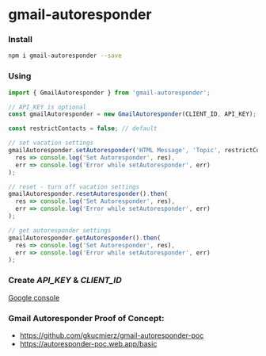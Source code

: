 
# gmail-autoresponder

### Install

```bash
npm i gmail-autoresponder --save
```

### Using
```js
import { GmailAutoresponder } from 'gmail-autoresponder';

// API_KEY is optional
const gmailAutoresponder = new GmailAutoresponder(CLIENT_ID, API_KEY);

const restrictContacts = false; // default

// set vacation settings
gmailAutoresponder.setAutoresponder('HTML Message', 'Topic', restrictContacts).then(
  res => console.log('Set Autoresponder', res),
  err => console.log('Error while setAutoresponder', err)
);

// reset - turn off vacation settings
gmailAutoresponder.resetAutoresponder().then(
  res => console.log('Set Autoresponder', res),
  err => console.log('Error while setAutoresponder', err)
);

// get autoresponder settings
gmailAutoresponder.getAutoresponder().then(
  res => console.log('Set Autoresponder', res),
  err => console.log('Error while setAutoresponder', err)
);
```

### Create *API_KEY* & *CLIENT_ID*
[Google console](https://console.developers.google.com/apis/credentials)

### Gmail Autoresponder Proof of Concept:
- https://github.com/gkucmierz/gmail-autoresponder-poc
- https://autoresponder-poc.web.app/basic
